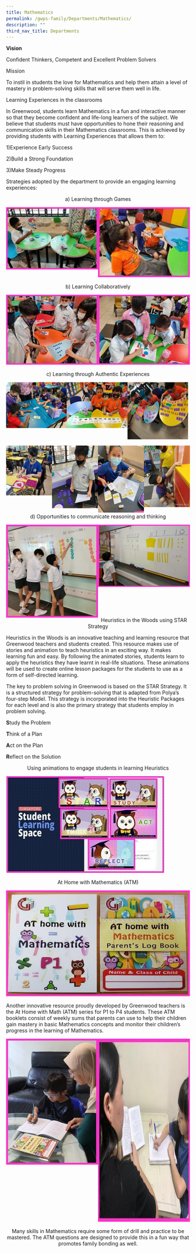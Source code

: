 ```yaml
---
title: Mathematics
permalink: /gwps-family/Departments/Mathematics/
description: ""
third_nav_title: Departments
---
```

**Vision**

Confident Thinkers, Competent and Excellent Problem Solvers

Mission 

To instil in students the love for Mathematics and help them attain a level of mastery in problem-solving skills that will serve them well in life.

  

Learning Experiences in the classrooms  

In Greenwood, students learn Mathematics in a fun and interactive manner so that they become confident and life-long learners of the subject. We believe that students must have opportunities to hone their reasoning and communication skills in their Mathematics classrooms. This is achieved by providing students with Learning Experiences that allows them to:  

  

1)Experience Early Success  

2)Build a Strong Foundation

3)Make Steady Progress

Strategies adopted by the department to provide an engaging learning experiences:

  

<center>a) Learning through Games</center>

<img src="/images/math.jpeg" 
     style="width:50%;float:left"><img src="/images/math2.jpeg" 
     style="width:50%">
		 
<center>b) Learning Collaboratively </center>

<img src="/images/math3.jpeg" 
     style="width:50%;float:left"><img src="/images/math4.jpeg" 
     style="width:50%">
		 
<center>c) Learning through Authentic Experiences </center>

<img src="/images/math5.jpeg" 
     style="width:33%;float:left"><img src="/images/math6.jpeg" 
     style="width:33%;float:left"><img src="/images/math7.jpeg" 
     style="width:33%">
		 
<img src="/images/math8.jpeg" 
     style="width:25%;float:left"><img src="/images/math9.jpeg" 
     style="width:25%;float:left"><img src="/images/math10.jpeg" 
     style="width:25%;float:left"><img src="/images/math11.jpeg" 
     style="width:25%">
		 
<center>d) Opportunities to communicate reasoning and thinking</center>

<img src="/images/math12.jpeg" 
     style="width:50%;float:left"><img src="/images/math13.jpeg" 
     style="width:50%">
		 
<br><br><br>
<center>Heuristics in the Woods using STAR Strategy</center>

  

Heuristics in the Woods is an innovative teaching and learning resource that Greenwood teachers and students created. This resource makes use of stories and animation to teach heuristics in an exciting way. It makes learning fun and easy. By following the animated stories, students learn to apply the heuristics they have learnt in real-life situations. These animations will be used to create online lesson packages for the students to use as a form of self-directed learning.

The key to problem solving in Greenwood is based on the STAR Strategy. It is a structured strategy for problem-solving that is adapted from Polya’s four-step Model. This strategy is incorporated into the Heuristic Packages for each level and is also the primary strategy that students employ in problem solving. 

  

**S**tudy the Problem

**T**hink of a Plan

**A**ct on the Plan

**R**eflect on the Solution

<center>Using animations to engage students in learning Heuristics</center>

![](/images/math14.jpg)

<center>At Home with Mathematics (ATM)</center>

![](/images/math15.jpeg)

Another innovative resource proudly developed by Greenwood teachers is the At Home with Math (ATM) series for P1 to P4 students. These ATM booklets consist of weekly sums that parents can use to help their children gain mastery in basic Mathematics concepts and monitor their children’s progress in the learning of Mathematics.

<img src="/images/math16.jpeg" 
     style="width:50%;float:left"><img src="/images/math17.jpeg" 
     style="width:50%;height:500px">
	
<center>Many skills in Mathematics require some form of drill and practice to be mastered. The ATM questions are designed to provide this in a fun way that promotes family bonding as well.</center>